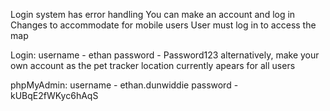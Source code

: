 Login system has error handling
You can make an account and log in
Changes to accommodate for mobile users
User must log in to access the map

Login:
username - ethan
password - Password123
alternatively, make your own account as the pet tracker location currently apears for all users

phpMyAdmin:
username - ethan.dunwiddie
password - kUBqE2fWKyc6hAqS